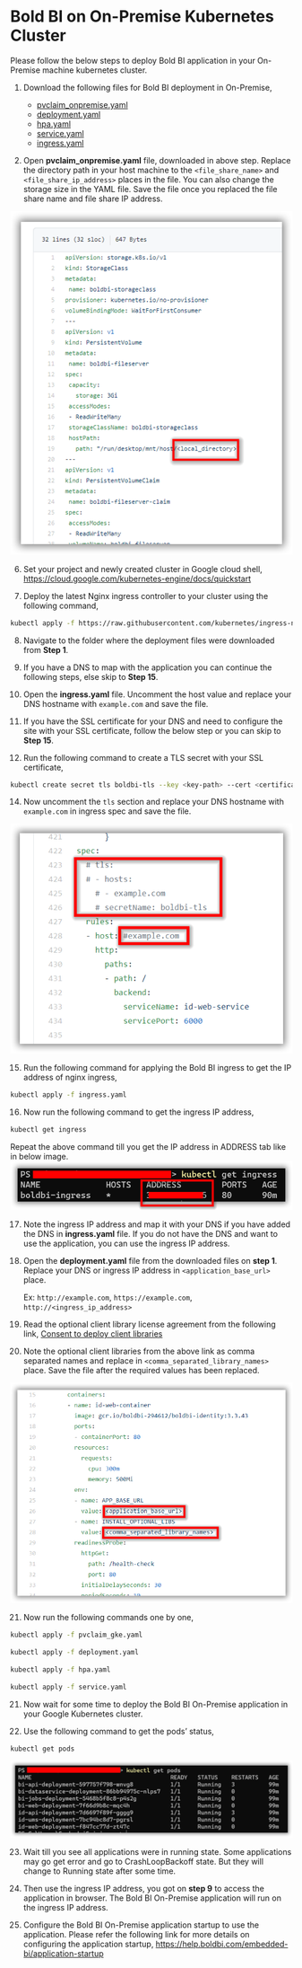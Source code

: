 # Bold BI on On-Premise Kubernetes Cluster
Please follow the below steps to deploy Bold BI application in your On-Premise machine kubernetes cluster.

1.	Download the following files for Bold BI deployment in On-Premise,

    * [pvclaim_onpremise.yaml](../deploy/pvclaim_onpremise.yaml)
    * [deployment.yaml](../deploy/deployment.yaml)
    * [hpa.yaml](../deploy/hpa.yaml)
    * [service.yaml](../deploy/service.yaml)
    * [ingress.yaml](../deploy/ingress.yaml)

2.	Open **pvclaim_onpremise.yaml** file, downloaded in above step. Replace the directory path in your host machine to the `<file_share_name>` and `<file_share_ip_address>` places in the file. You can also change the storage size in the YAML file. Save the file once you replaced the file share name and file share IP address.

![PV Claim](images/onpremise_pvclaim.png)

6.	Set your project and newly created cluster in Google cloud shell,
https://cloud.google.com/kubernetes-engine/docs/quickstart 

7.	Deploy the latest Nginx ingress controller to your cluster using the following command,

```sh
kubectl apply -f https://raw.githubusercontent.com/kubernetes/ingress-nginx/controller-v0.41.2/deploy/static/provider/cloud/deploy.yaml
```

8.	Navigate to the folder where the deployment files were downloaded from **Step 1**.

9. If you have a DNS to map with the application you can continue the following steps, else skip to **Step 15**. 

10. Open the **ingress.yaml** file. Uncomment the host value and replace your DNS hostname with `example.com` and save the file.

11. If you have the SSL certificate for your DNS and need to configure the site with your SSL certificate, follow the below step or you can skip to **Step 15**.

13. Run the following command to create a TLS secret with your SSL certificate,

```sh
kubectl create secret tls boldbi-tls --key <key-path> --cert <certificate-path>
```

14. Now uncomment the `tls` section and replace your DNS hostname with `example.com` in ingress spec and save the file.

![ingress DNS](images/ingress_yaml.png)

15. Run the following command for applying the Bold BI ingress to get the IP address of nginx ingress,

```sh
kubectl apply -f ingress.yaml
```

16.	Now run the following command to get the ingress IP address,

```sh
kubectl get ingress
```
Repeat the above command till you get the IP address in ADDRESS tab like in below image.
![Ingress Address](images/ingress_address.png) 

17.	Note the ingress IP address and map it with your DNS if you have added the DNS in **ingress.yaml** file. If you do not have the DNS and want to use the application, you can use the ingress IP address.

18. Open the **deployment.yaml** file from the downloaded files on **step 1**. Replace your DNS or ingress IP address in `<application_base_url>` place.
    
    Ex: `http://example.com`, `https://example.com`, `http://<ingress_ip_address>`

19. Read the optional client library license agreement from the following link,
    [Consent to deploy client libraries](../docs/consent-to-deploy-client-libraries)

20. Note the optional client libraries from the above link as comma separated names and replace in `<comma_separated_library_names>` place. Save the file after the required values has been replaced.

![deployment.yaml](images/deployment_yaml.png) 

21.	Now run the following commands one by one,

```sh
kubectl apply -f pvclaim_gke.yaml
```

```sh
kubectl apply -f deployment.yaml
```

```sh
kubectl apply -f hpa.yaml
```

```sh
kubectl apply -f service.yaml
```

21.	Now wait for some time to deploy the Bold BI On-Premise application in your Google Kubernetes cluster. 

22.	Use the following command to get the pods’ status,

```sh
kubectl get pods
```
![Pod status](images/pod_status.png) 

23.	Wait till you see all applications were in running state. Some applications may go get error and go to CrashLoopBackoff state. But they will change to Running state after some time.

24.	Then use the ingress IP address, you got on **step 9** to access the application in browser. The Bold BI On-Premise application will run on the ingress IP address.

25.	Configure the Bold BI On-Premise application startup to use the application. Please refer the following link for more details on configuring the application startup,
    https://help.boldbi.com/embedded-bi/application-startup